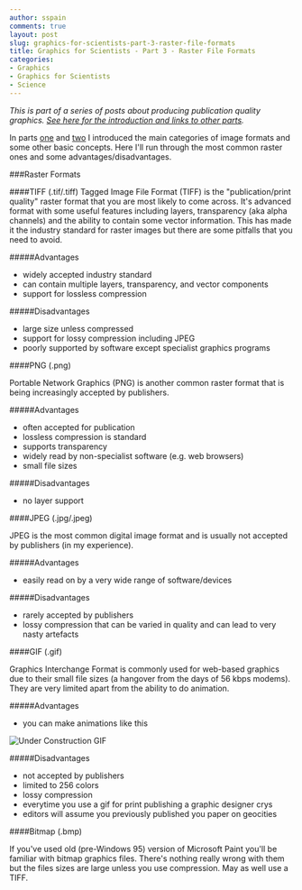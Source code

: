 ```yaml
---
author: sspain
comments: true
layout: post
slug: graphics-for-scientists-part-3-raster-file-formats
title: Graphics for Scientists - Part 3 - Raster File Formats
categories:
- Graphics
- Graphics for Scientists
- Science
---
```


_This is part of a series of posts about producing publication quality graphics. [See here for the introduction and links to other parts](http://sebspain.co.uk/graphics/graphics-for-scientists-intro/)._

In parts [one](/2013/01/29/graphics-for-scientists-part-1-raster-vs-vector-graphics.html) and [two](/2013/01/30/graphics-for-scientists-part-2-color-spaces-resolutions-and-compression.html) I introduced the main categories of image formats and some other basic concepts. Here I'll run through the most common raster ones and some advantages/disadvantages.

###Raster Formats

####TIFF (.tif/.tiff)
Tagged Image File Format (TIFF) is the "publication/print quality" raster format that you are most likely to come across. It's advanced format with some useful features including layers, transparency (aka alpha channels) and the ability to contain some vector information. This has made it the industry standard for raster images but there are some pitfalls that you need to avoid.

#####Advantages

- widely accepted industry standard
- can contain multiple layers, transparency, and vector components
- support for lossless compression

#####Disadvantages

- large size unless compressed
- support for lossy compression including JPEG
- poorly supported by software except specialist graphics programs

####PNG (.png)

Portable Network Graphics (PNG) is another common raster format that is being increasingly accepted by publishers. 

#####Advantages

- often accepted for publication
- lossless compression is standard
- supports transparency
- widely read by non-specialist software (e.g. web browsers)
- small file sizes

#####Disadvantages

- no layer support

####JPEG (.jpg/.jpeg)

JPEG is the most common digital image format and is usually not accepted by publishers (in my experience). 

#####Advantages
- easily read on by a very wide range of software/devices

#####Disadvantages
- rarely accepted by publishers
- lossy compression that can be varied in quality and can lead to very nasty artefacts


####GIF (.gif)

Graphics Interchange Format is commonly used for web-based graphics due to their small file sizes (a hangover from the days of 56 kbps modems). They are very limited apart from the ability to do animation.

#####Advantages
- you can make animations like this

![Under Construction GIF](http://www.textfiles.com/underconstruction/HeHeartlandEstates8832underconstruction.gif)

#####Disadvantages
- not accepted by publishers
- limited to 256 colors
- lossy compression
- everytime you use a gif for print publishing a graphic designer crys
- editors will assume you previously published you paper on geocities


####Bitmap (.bmp)

If you've used old (pre-Windows 95) version of Microsoft Paint you'll be familiar with bitmap graphics files. There's nothing really wrong with them but the files sizes are large unless you use compression. May as well use a TIFF. 


